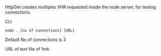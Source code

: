 HttpGet creates multiples XHR requested inside the node server, for testing connections.

CLI

`node . [no of connections] [URL]`

Default
No of connections is 3

URL of text file of 1mb
